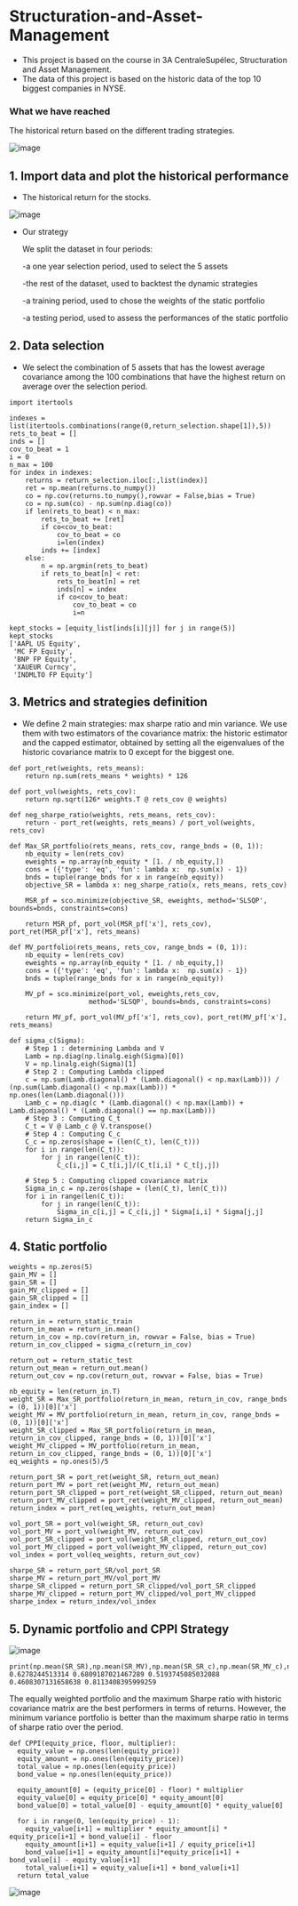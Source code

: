 # Structuration-and-Asset-Management
- This project is based on the course in 3A CentraleSupélec, Structuration and Asset Management. 
- The data of this project is based on the historic data of the top 10 biggest companies in NYSE.

### What we have reached

The historical return based on the different trading strategies. 

![image](https://user-images.githubusercontent.com/110284601/185870692-67b98c7c-6a4b-4cc5-b60c-b40f12d2eb75.png)



## 1. Import data and plot the historical performance

  - The historical return for the stocks.
  
  ![image](https://user-images.githubusercontent.com/110284601/185870972-49c7a0c6-1a2a-4235-9bf9-1adabe060a5a.png)

  - Our strategy
  
    We split the dataset in four periods:

    -a one year selection period, used to select the 5 assets

    -the rest of the dataset, used to backtest the dynamic strategies

    -a training period, used to chose the weights of the static portfolio

    -a testing period, used to assess the performances of the static portfolio


## 2. Data selection
  
  - We select the combination of 5 assets that has the lowest average covariance among the 100 combinations that have the highest return on average over the selection period. 

```
import itertools

indexes = list(itertools.combinations(range(0,return_selection.shape[1]),5))
rets_to_beat = []
inds = []
cov_to_beat = 1
i = 0
n_max = 100
for index in indexes:
    returns = return_selection.iloc[:,list(index)]
    ret = np.mean(returns.to_numpy())
    co = np.cov(returns.to_numpy(),rowvar = False,bias = True)
    co = np.sum(co) - np.sum(np.diag(co))
    if len(rets_to_beat) < n_max:
        rets_to_beat += [ret]
        if co<cov_to_beat:
            cov_to_beat = co
            i=len(index)
        inds += [index]
    else:
        n = np.argmin(rets_to_beat)
        if rets_to_beat[n] < ret:
            rets_to_beat[n] = ret
            inds[n] = index
            if co<cov_to_beat:
                cov_to_beat = co
                i=n

kept_stocks = [equity_list[inds[i][j]] for j in range(5)]
kept_stocks
['AAPL US Equity',
 'MC FP Equity',
 'BNP FP Equity',
 'XAUEUR Curncy',
 'INDMLTO FP Equity']
```



## 3. Metrics and strategies definition

  - We define 2 main strategies: max sharpe ratio and min variance. We use them with two estimators of the covariance matrix: the historic estimator and the capped estimator, obtained by setting all the eigenvalues of the historic covariance matrix to 0 except for the biggest one.
```
def port_ret(weights, rets_means):
    return np.sum(rets_means * weights) * 126

def port_vol(weights, rets_cov):
    return np.sqrt(126* weights.T @ rets_cov @ weights)

def neg_sharpe_ratio(weights, rets_means, rets_cov):  
    return - port_ret(weights, rets_means) / port_vol(weights, rets_cov)  

```


```
def Max_SR_portfolio(rets_means, rets_cov, range_bnds = (0, 1)):
    nb_equity = len(rets_cov)    
    eweights = np.array(nb_equity * [1. / nb_equity,])  
    cons = ({'type': 'eq', 'fun': lambda x:  np.sum(x) - 1})  
    bnds = tuple(range_bnds for x in range(nb_equity))
    objective_SR = lambda x: neg_sharpe_ratio(x, rets_means, rets_cov)
    
    MSR_pf = sco.minimize(objective_SR, eweights, method='SLSQP', bounds=bnds, constraints=cons) 
    
    return MSR_pf, port_vol(MSR_pf['x'], rets_cov), port_ret(MSR_pf['x'], rets_means)

```

```
def MV_portfolio(rets_means, rets_cov, range_bnds = (0, 1)):
    nb_equity = len(rets_cov)    
    eweights = np.array(nb_equity * [1. / nb_equity,])  
    cons = ({'type': 'eq', 'fun': lambda x:  np.sum(x) - 1})  
    bnds = tuple(range_bnds for x in range(nb_equity))
    
    MV_pf = sco.minimize(port_vol, eweights,rets_cov,
                    method='SLSQP', bounds=bnds, constraints=cons) 
    
    return MV_pf, port_vol(MV_pf['x'], rets_cov), port_ret(MV_pf['x'], rets_means)

```
```
def sigma_c(Sigma):
    # Step 1 : determining Lambda and V
    Lamb = np.diag(np.linalg.eigh(Sigma)[0])
    V = np.linalg.eigh(Sigma)[1]
    # Step 2 : Computing Lambda clipped
    c = np.sum(Lamb.diagonal() * (Lamb.diagonal() < np.max(Lamb))) / (np.sum(Lamb.diagonal() < np.max(Lamb))) * np.ones(len(Lamb.diagonal()))
    Lamb_c = np.diag(c * (Lamb.diagonal() < np.max(Lamb)) + Lamb.diagonal() * (Lamb.diagonal() == np.max(Lamb)))
    # Step 3 : Computing C_t
    C_t = V @ Lamb_c @ V.transpose()
    # Step 4 : Computing C_c
    C_c = np.zeros(shape = (len(C_t), len(C_t)))
    for i in range(len(C_t)):
        for j in range(len(C_t)):
            C_c[i,j] = C_t[i,j]/(C_t[i,i] * C_t[j,j])

    # Step 5 : Computing clipped covariance matrix
    Sigma_in_c = np.zeros(shape = (len(C_t), len(C_t)))
    for i in range(len(C_t)):
        for j in range(len(C_t)):
            Sigma_in_c[i,j] = C_c[i,j] * Sigma[i,i] * Sigma[j,j]
    return Sigma_in_c
```


## 4. Static portfolio

```
weights = np.zeros(5)
gain_MV = []
gain_SR = []
gain_MV_clipped = []
gain_SR_clipped = []
gain_index = []

return_in = return_static_train
return_in_mean = return_in.mean()
return_in_cov = np.cov(return_in, rowvar = False, bias = True)
return_in_cov_clipped = sigma_c(return_in_cov)

return_out = return_static_test
return_out_mean = return_out.mean()
return_out_cov = np.cov(return_out, rowvar = False, bias = True)

nb_equity = len(return_in.T)
weight_SR = Max_SR_portfolio(return_in_mean, return_in_cov, range_bnds = (0, 1))[0]['x']
weight_MV = MV_portfolio(return_in_mean, return_in_cov, range_bnds = (0, 1))[0]['x']
weight_SR_clipped = Max_SR_portfolio(return_in_mean, return_in_cov_clipped, range_bnds = (0, 1))[0]['x']
weight_MV_clipped = MV_portfolio(return_in_mean, return_in_cov_clipped, range_bnds = (0, 1))[0]['x']
eq_weights = np.ones(5)/5

return_port_SR = port_ret(weight_SR, return_out_mean)
return_port_MV = port_ret(weight_MV, return_out_mean)
return_port_SR_clipped = port_ret(weight_SR_clipped, return_out_mean)
return_port_MV_clipped = port_ret(weight_MV_clipped, return_out_mean)
return_index = port_ret(eq_weights, return_out_mean)

vol_port_SR = port_vol(weight_SR, return_out_cov)
vol_port_MV = port_vol(weight_MV, return_out_cov)
vol_port_SR_clipped = port_vol(weight_SR_clipped, return_out_cov)
vol_port_MV_clipped = port_vol(weight_MV_clipped, return_out_cov)
vol_index = port_vol(eq_weights, return_out_cov)

sharpe_SR = return_port_SR/vol_port_SR
sharpe_MV = return_port_MV/vol_port_MV
sharpe_SR_clipped = return_port_SR_clipped/vol_port_SR_clipped
sharpe_MV_clipped = return_port_MV_clipped/vol_port_MV_clipped
sharpe_index = return_index/vol_index
```

## 5. Dynamic portfolio and CPPI Strategy

![image](https://user-images.githubusercontent.com/110284601/185872521-00ee55b7-e131-4035-b871-4f8cf5badb2f.png)

```
print(np.mean(SR_SR),np.mean(SR_MV),np.mean(SR_SR_c),np.mean(SR_MV_c),np.mean(SR_index))
0.6278244513314 0.6809187021467289 0.5193745085032088 0.4608307131658638 0.8113408395999259
```
The equally weighted portfolio and the maximum Sharpe ratio with historic covariance matrix are the best performers in terms of returns. However, the minimum variance portfolio is better than the maximum sharpe ratio in terms of sharpe ratio over the period.

```
def CPPI(equity_price, floor, multiplier):
  equity_value = np.ones(len(equity_price))
  equity_amount = np.ones(len(equity_price))
  total_value = np.ones(len(equity_price)) 
  bond_value = np.ones(len(equity_price))

  equity_amount[0] = (equity_price[0] - floor) * multiplier
  equity_value[0] = equity_price[0] * equity_amount[0]
  bond_value[0] = total_value[0] - equity_amount[0] * equity_value[0]

  for i in range(0, len(equity_price) - 1):
    equity_value[i+1] = multiplier * equity_amount[i] * equity_price[i+1] + bond_value[i] - floor
    equity_amount[i+1] = equity_value[i+1] / equity_price[i+1]
    bond_value[i+1] = equity_amount[i]*equity_price[i+1] + bond_value[i] - equity_value[i+1]
    total_value[i+1] = equity_value[i+1] + bond_value[i+1]
  return total_value
```

![image](https://user-images.githubusercontent.com/110284601/185872751-fd3d344f-9f0e-4674-ad0f-ce80f818b9db.png)



